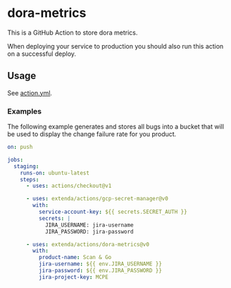 # dora-metrics

This is a GitHub Action to store dora metrics.

When deploying your service to production you should also run this action on a successful deploy.

## Usage

See [action.yml](action.yml).

### Examples

The following example generates and stores all bugs into a bucket that will be used to display the change failure rate for you product.

```yaml
on: push

jobs:
  staging:
    runs-on: ubuntu-latest
    steps:
      - uses: actions/checkout@v1

      - uses: extenda/actions/gcp-secret-manager@v0
        with:
          service-account-key: ${{ secrets.SECRET_AUTH }}
          secrets: |
            JIRA_USERNAME: jira-username
            JIRA_PASSWORD: jira-password

      - uses: extenda/actions/dora-metrics@v0
        with:
          product-name: Scan & Go
          jira-username: ${{ env.JIRA_USERNAME }}
          jira-password: ${{ env.JIRA_PASSWORD }}
          jira-project-key: MCPE
```
